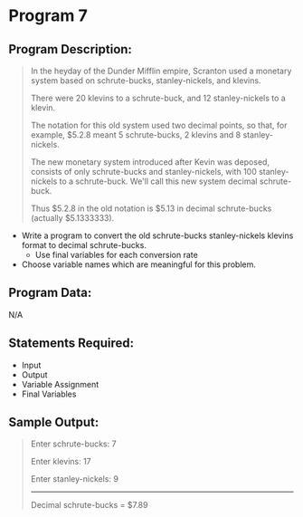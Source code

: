 # Program 7

## Program Description:  
>In the heyday of the Dunder Mifflin empire, Scranton used a monetary system based on schrute-bucks, stanley-nickels, and klevins.
>
>There were 20 klevins to a schrute-buck, and 12 stanley-nickels to a klevin.
>
>The notation for this old system used two decimal points, so that, for example, $5.2.8 meant 5 schrute-bucks, 2 klevins and 8 stanley-nickels.
>
>The new monetary system introduced after Kevin was deposed, consists of only schrute-bucks and stanley-nickels, with 100 stanley-nickels to a schrute-buck.  We'll call this new system decimal schrute-buck.
>
>Thus $5.2.8 in the old notation is $5.13 in decimal schrute-bucks (actually $5.1333333).  

- Write a program to convert the old schrute-bucks stanley-nickels klevins format to decimal schrute-bucks.
  - Use final variables for each conversion rate
- Choose variable names which are meaningful for this problem.

## Program Data:
N/A

## Statements Required: 
- Input
- Output
- Variable Assignment
- Final Variables

## Sample Output:
>Enter schrute-bucks:  7
>
>Enter klevins:  17
>
>Enter stanley-nickels:  9
>
> ----------------------------
>
>Decimal schrute-bucks = $7.89

